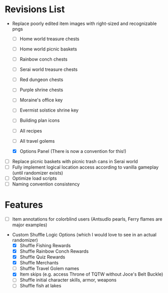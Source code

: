 # Revisions List

- Replace poorly edited item images with right-sized and recognizable pngs
    - [ ] Home world treasure chests
    - [ ] Home world picnic baskets
    - [ ] Rainbow conch chests
    - [ ] Serai world treasure chests
    - [ ] Red dungeon chests
    - [ ] Purple shrine chests

    - [ ] Moraine's office key
    - [ ] Evermist solstice shrine key
    - [ ] Building plan icons

    - [ ] All recipes
    - [ ] All travel golems

    - [x] Options Panel (There is now a convention for this!)

- [ ] Replace picnic baskets with picnic trash cans in Serai world
- [ ] Fully implement logical location access according to vanilla gameplay (until randomizer exists)
- [ ] Optimize load scripts
- [ ] Naming convention consistency

# Features
- [ ] Item annotations for colorblind users (Antsudlo pearls, Ferry flames are major examples)
- Custom Shuffle Logic Options (which I would love to see in an actual randomizer)
    - [x] Shuffle Fishing Rewards
    - [x] Shuffle Rainbow Conch Rewards
    - [x] Shuffle Quiz Rewards
    - [x] Shuffle Merchants
    - [ ] Shuffle Travel Golem names
    - [x] Item skips (e.g. access Throne of TQTW without Joce's Belt Buckle)
    - [ ] Shuffle initial character skills, armor, weapons
    - [ ] Shuffle fish at lakes